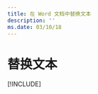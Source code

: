 ```yaml
---
title: 在 Word 文档中替换文本
description: ''
ms.date: 03/10/18
---
```



# <a name="replace-text"></a>替换文本

[!INCLUDE[](../includes/word-tutorial-replace-text.md)]
